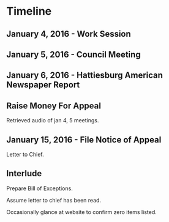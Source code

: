 # Timeline

## January 4, 2016 - Work Session

## January 5, 2016 - Council Meeting

## January 6, 2016 - Hattiesburg American Newspaper Report

## Raise Money For Appeal

Retrieved audio of jan 4, 5 meetings.

## January 15, 2016 - File Notice of Appeal

Letter to Chief.

## Interlude

Prepare Bill of Exceptions.

Assume letter to chief has been read.

Occasionally glance at website to confirm zero items listed.

